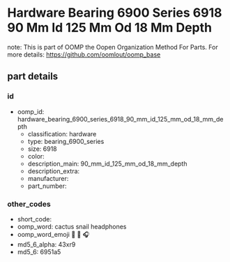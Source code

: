 # Hardware Bearing 6900 Series 6918 90 Mm Id 125 Mm Od 18 Mm Depth  

note: This is part of OOMP the Oopen Organization Method For Parts. For more details: https://github.com/oomlout/oomp_base

##  part details





### id
* oomp_id: hardware_bearing_6900_series_6918_90_mm_id_125_mm_od_18_mm_depth
  * classification: hardware
  * type: bearing_6900_series
  * size: 6918
  * color: 
  * description_main: 90_mm_id_125_mm_od_18_mm_depth
  * description_extra: 
  * manufacturer: 
  * part_number: 

### other_codes
* short_code: 
* oomp_word: cactus snail headphones
* oomp_word_emoji :cactus: :snail: :headphones:
* md5_6_alpha: 43xr9
* md5_6: 6951a5
